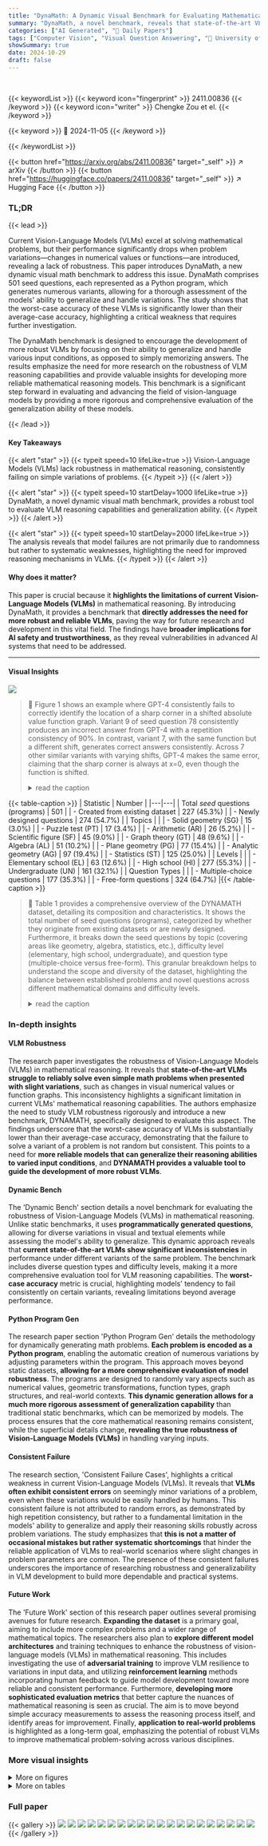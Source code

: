 ```yaml
---
title: "DynaMath: A Dynamic Visual Benchmark for Evaluating Mathematical Reasoning Robustness of Vision Language Models"
summary: "DynaMath, a novel benchmark, reveals that state-of-the-art VLMs struggle with variations of simple math problems, showcasing their reasoning fragility.  It offers 501 high-quality seed questions, dyna..."
categories: ["AI Generated", "🤗 Daily Papers"]
tags: ["Computer Vision", "Visual Question Answering", "🏢 University of California, Berkeley",]
showSummary: true
date: 2024-10-29
draft: false
---
```


<br>

{{< keywordList >}}
{{< keyword icon="fingerprint" >}} 2411.00836 {{< /keyword >}}
{{< keyword icon="writer" >}} Chengke Zou et el. {{< /keyword >}}
 
{{< keyword >}} 🤗 2024-11-05 {{< /keyword >}}
 
{{< /keywordList >}}

{{< button href="https://arxiv.org/abs/2411.00836" target="_self" >}}
↗ arXiv
{{< /button >}}
{{< button href="https://huggingface.co/papers/2411.00836" target="_self" >}}
↗ Hugging Face
{{< /button >}}


### TL;DR


{{< lead >}}

Current Vision-Language Models (VLMs) excel at solving mathematical problems, but their performance significantly drops when problem variations—changes in numerical values or functions—are introduced, revealing a lack of robustness. This paper introduces DynaMath, a new dynamic visual math benchmark to address this issue. DynaMath comprises 501 seed questions, each represented as a Python program, which generates numerous variants, allowing for a thorough assessment of the models' ability to generalize and handle variations.  The study shows that the worst-case accuracy of these VLMs is significantly lower than their average-case accuracy, highlighting a critical weakness that requires further investigation. 

The DynaMath benchmark is designed to encourage the development of more robust VLMs by focusing on their ability to generalize and handle various input conditions, as opposed to simply memorizing answers. The results emphasize the need for more research on the robustness of VLM reasoning capabilities and provide valuable insights for developing more reliable mathematical reasoning models. This benchmark is a significant step forward in evaluating and advancing the field of vision-language models by providing a more rigorous and comprehensive evaluation of the generalization ability of these models.

{{< /lead >}}


#### Key Takeaways

{{< alert "star" >}}
{{< typeit speed=10 lifeLike=true >}} Vision-Language Models (VLMs) lack robustness in mathematical reasoning, consistently failing on simple variations of problems. {{< /typeit >}}
{{< /alert >}}

{{< alert "star" >}}
{{< typeit speed=10 startDelay=1000 lifeLike=true >}} DynaMath, a novel dynamic visual math benchmark, provides a robust tool to evaluate VLM reasoning capabilities and generalization ability. {{< /typeit >}}
{{< /alert >}}

{{< alert "star" >}}
{{< typeit speed=10 startDelay=2000 lifeLike=true >}} The analysis reveals that model failures are not primarily due to randomness but rather to systematic weaknesses, highlighting the need for improved reasoning mechanisms in VLMs. {{< /typeit >}}
{{< /alert >}}

#### Why does it matter?
This paper is crucial because it **highlights the limitations of current Vision-Language Models (VLMs)** in mathematical reasoning. By introducing DynaMath, it provides a benchmark that **directly addresses the need for more robust and reliable VLMs**, paving the way for future research and development in this vital field. The findings have **broader implications for AI safety and trustworthiness**, as they reveal vulnerabilities in advanced AI systems that need to be addressed.

------
#### Visual Insights



![](https://arxiv.org/html/2411.00836/x1.png)

> 🔼 Figure 1 shows an example where GPT-4 consistently fails to correctly identify the location of a sharp corner in a shifted absolute value function graph.  Variant 9 of seed question 78 consistently produces an incorrect answer from GPT-4 with a repetition consistency of 90%. In contrast, variant 7, with the same function but a different shift, generates correct answers consistently.  Across 7 other similar variants with varying shifts, GPT-4 makes the same error, claiming that the sharp corner is always at x=0, even though the function is shifted.
> <details>
> <summary>read the caption</summary>
> Figure 1: An example of consistent failures in GPT-4o. Seed question 78 in our DynaMath benchmark generates a graph of a shifted absolute value function. GPT-4o consistently provides incorrect answers for variant 9 (left) with 90% repetition consistency, while it can successfully answer variant 7 (right) with 100% repetition consistency. We tested 7 other variants involving non-zero shifts of the absolute value function, and in each case, GPT-4o insists incorrectly that the “sharp corner” is at x=0𝑥0x=0italic_x = 0, leading to incorrect answers for all 7 variants. More failure examples are in Appendix F.
> </details>





{{< table-caption >}}
| Statistic | Number |
|---|---| 
| Total *seed* questions (programs) | 501 |
| - Created from existing dataset | 227 (45.3%) |
| - Newly designed questions | 274 (54.7%) |
| Topics |  |
| - Solid geometry (SG) | 15 (3.0%) |
| - Puzzle test (PT) | 17 (3.4%) |
| - Arithmetic (AR) | 26 (5.2%) |
| - Scientific figure (SF) | 45 (9.0%) |
| - Graph theory (GT) | 48 (9.6%) |
| - Algebra (AL) | 51 (10.2%) |
| - Plane geometry (PG) | 77 (15.4%) |
| - Analytic geometry (AG) | 97 (19.4%) |
| - Statistics (ST) | 125 (25.0%) |
| Levels |  |
| - Elementary school (EL) | 63 (12.6%) |
| - High school (HI) | 277 (55.3%) |
| - Undergraduate (UN) | 161 (32.1%) |
| Question Types |  |
| - Multiple-choice questions | 177 (35.3%) |
| - Free-form questions | 324 (64.7%) |{{< /table-caption >}}

> 🔼 Table 1 provides a comprehensive overview of the DYNAMATH dataset, detailing its composition and characteristics.  It shows the total number of seed questions (programs), categorized by whether they originate from existing datasets or are newly designed.  Furthermore, it breaks down the seed questions by topic (covering areas like geometry, algebra, statistics, etc.), difficulty level (elementary, high school, undergraduate), and question type (multiple-choice versus free-form). This granular breakdown helps to understand the scope and diversity of the dataset, highlighting the balance between established problems and novel questions across different mathematical domains and difficulty levels.
> <details>
> <summary>read the caption</summary>
> Table 1: Statistics of DynaMath.
> </details>





### In-depth insights


#### VLM Robustness
The research paper investigates the robustness of Vision-Language Models (VLMs) in mathematical reasoning.  It reveals that **state-of-the-art VLMs struggle to reliably solve even simple math problems when presented with slight variations**, such as changes in visual numerical values or function graphs. This inconsistency highlights a significant limitation in current VLMs' mathematical reasoning capabilities. The authors emphasize the need to study VLM robustness rigorously and introduce a new benchmark, DYNAMATH, specifically designed to evaluate this aspect. The findings underscore that the worst-case accuracy of VLMs is substantially lower than their average-case accuracy, demonstrating that the failure to solve a variant of a problem is not random but consistent.  This points to a need for **more reliable models that can generalize their reasoning abilities to varied input conditions**, and **DYNAMATH provides a valuable tool to guide the development of more robust VLMs**.

#### Dynamic Bench
The 'Dynamic Bench' section details a novel benchmark for evaluating the robustness of Vision-Language Models (VLMs) in mathematical reasoning.  Unlike static benchmarks, it uses **programmatically generated questions**, allowing for diverse variations in visual and textual elements while assessing the model's ability to generalize.  This dynamic approach reveals that **current state-of-the-art VLMs show significant inconsistencies** in performance under different variants of the same problem. The benchmark includes diverse question types and difficulty levels, making it a more comprehensive evaluation tool for VLM reasoning capabilities.  The **worst-case accuracy** metric is crucial, highlighting models' tendency to fail consistently on certain variants, revealing limitations beyond average performance.

#### Python Program Gen
The research paper section 'Python Program Gen' details the methodology for dynamically generating math problems.  **Each problem is encoded as a Python program**, enabling the automatic creation of numerous variations by adjusting parameters within the program.  This approach moves beyond static datasets, **allowing for a more comprehensive evaluation of model robustness**. The programs are designed to randomly vary aspects such as numerical values, geometric transformations, function types, graph structures, and real-world contexts. **This dynamic generation allows for a much more rigorous assessment of generalization capability** than traditional static benchmarks, which can be memorized by models. The process ensures that the core mathematical reasoning remains consistent, while the superficial details change, **revealing the true robustness of Vision-Language Models (VLMs)** in handling varying inputs.

#### Consistent Failure
The research section, 'Consistent Failure Cases', highlights a critical weakness in current Vision-Language Models (VLMs).  It reveals that **VLMs often exhibit consistent errors** on seemingly minor variations of a problem, even when these variations would be easily handled by humans. This consistent failure is not attributed to random errors, as demonstrated by high repetition consistency, but rather to a fundamental limitation in the models' ability to generalize and apply their reasoning skills robustly across problem variations.  The study emphasizes that **this is not a matter of occasional mistakes but rather systematic shortcomings** that hinder the reliable application of VLMs to real-world scenarios where slight changes in problem parameters are common.  The presence of these consistent failures underscores the importance of researching robustness and generalizability in VLM development to build more dependable and practical systems.

#### Future Work
The 'Future Work' section of this research paper outlines several promising avenues for future research.  **Expanding the dataset** is a primary goal, aiming to include more complex problems and a wider range of mathematical topics.  The researchers also plan to **explore different model architectures** and training techniques to enhance the robustness of vision-language models (VLMs) in mathematical reasoning.  This includes investigating the use of **adversarial training** to improve VLM resilience to variations in input data, and utilizing **reinforcement learning** methods incorporating human feedback to guide model development toward more reliable and consistent performance.  Furthermore,  **developing more sophisticated evaluation metrics** that better capture the nuances of mathematical reasoning is seen as crucial.  The aim is to move beyond simple accuracy measurements to assess the reasoning process itself, and identify areas for improvement.  Finally,  **application to real-world problems** is highlighted as a long-term goal, emphasizing the potential of robust VLMs to improve mathematical problem-solving across various disciplines.


### More visual insights

<details>
<summary>More on figures
</summary>


![](https://arxiv.org/html/2411.00836/x2.png)

> 🔼 The figure illustrates the process of generating a dynamic benchmark dataset for evaluating the robustness of vision-language models (VLMs) in mathematical reasoning.  It starts with a seed question, represented as a Python program. This program generates numerous concrete question variants by randomly altering parameters (numerical values, function types, etc.), producing different visual representations (plots, graphs, etc.).  Each variant has a corresponding ground-truth answer. During the evaluation phase, all generated variants of each seed question are used to assess the model's performance, enabling the calculation of both average-case and worst-case accuracy, providing a comprehensive measure of robustness against variations.
> <details>
> <summary>read the caption</summary>
> Figure 2: The dynamic benchmark generation procedure in DynaMath. A seed question is represented as a program that can generate many concrete questions with different variations. The plots for concrete questions are randomly generated along with the corresponding ground-truth answers. During evaluation, all concrete variants of the seed questions are considered, allowing us to evaluate the worst-case model performance and robustness.
> </details>



![](https://arxiv.org/html/2411.00836/x6.png)

> 🔼 This figure compares the reasoning robustness of various vision-language models (VLMs) across different aspects. The top panel shows the overall reasoning robustness of each model, indicating how consistently each model performs across various question variants. The middle panel breaks down the robustness performance across different math problem topics, showing variations in the models’ abilities across diverse mathematical domains. The bottom panel analyzes the robustness concerning various types of question variations, assessing how sensitive the models are to changes in numerical values, geometric transformations, functional representations, and so on.
> <details>
> <summary>read the caption</summary>
> Figure 5: Comparing reasoning robustness across different models (top), topics (middle), and variant types (bottom).
> </details>



![](https://arxiv.org/html/2411.00836/x7.png)

> 🔼 Figure 6 demonstrates the memorization phenomenon observed in Claude 3.5 Sonnet.  Five variants of seed question 12, each with a different visual representation of a periodic function, were generated. Despite the varying inputs, the model consistently predicted the period of the function as 2π. This indicates that instead of performing actual calculations based on the diagram's details, the model may be relying on memorized patterns or heuristics. The high probability of the model giving the same answer, regardless of visual changes in the input, highlights a significant limitation in its reasoning capability and emphasizes the need for more robust evaluation of vision-language models.
> <details>
> <summary>read the caption</summary>
> Figure 6: Example of the Memorization Phenomenon: the generated variants of seed Question 12 and the corresponding responses from Claude 3.5 Sonnet. The model’s response remains 2⁢π2𝜋2\pi2 italic_π with high probability, regardless of changes in the conditions depicted in the diagram.
> </details>



![](https://arxiv.org/html/2411.00836/x8.png)

> 🔼 The figure shows a pie chart that breaks down the types of errors made by the Claude-3.5 Sonnet model on the DYNAMATH benchmark.  It visually represents the proportion of errors attributed to five categories: figure reading errors, calculation errors, reasoning errors, knowledge errors, and hallucination errors.  This allows for a quick understanding of the model's failure modes and their relative frequencies.
> <details>
> <summary>read the caption</summary>
> Figure 7: Error Analysis of Claude-3.5 Sonnet.
> </details>



![](https://arxiv.org/html/2411.00836/x36.png)

> 🔼 Figure 7 visualizes six distinct variation types incorporated within the DynaMath benchmark. These variations manipulate different aspects of mathematical problems to assess the robustness of Vision-Language Models (VLMs).  The variations include altering numerical values, performing geometric transformations, modifying function types, applying symbolic substitutions, incorporating real-life contexts, and changing graph structures.  Each variation type challenges VLMs' ability to generalize their reasoning processes across diverse problem instances.
> <details>
> <summary>read the caption</summary>
> Figure 8: Variation types considered in our DynaMath benchmark
> </details>



![](https://arxiv.org/html/2411.00836/x37.png)

> 🔼 Figure 9 shows six variations of Question 169 from the DynaMath benchmark.  Question 169 asks whether the product of two functions, f(x) and g(x), represented graphically, is even or odd. Each variant displays a slightly altered version of the graphs of f(x) and g(x), testing the model's robustness to changes in visual representation.  The figure also includes the corresponding answers generated by GPT-40 for each variant.  The differences in the answers highlight GPT-40's inconsistency in solving similar problems with minor visual changes.
> <details>
> <summary>read the caption</summary>
> Figure 9: Example of the generated variants of Question 169 and the corresponding responses from GPT-4o.
> </details>



![](https://arxiv.org/html/2411.00836/x38.png)

> 🔼 Figure 10 presents six variations of Question 75 from the DYNAMATH benchmark, each showing different visual representations of two lines. The question asks whether the lines are parallel.  Gemini's responses to each variant are included, demonstrating inconsistencies in its ability to correctly assess parallelism based on these different visual presentations.
> <details>
> <summary>read the caption</summary>
> Figure 10: Example of the generated variants of Question 75 and the corresponding responses from Gemini.
> </details>



</details>




<details>
<summary>More on tables
</summary>


{{< table-caption >}}
| Model | ALL | PG | SG | AG | AL | PT | GT | ST | SF | AR | EL | HI | UN |
|---|---|---|---|---|---|---|---|---|---|---|---|---|---| 
| *Closed-sourced Large Multimodal Models (LMMs)* |  |  |  |  |  |  |  |  |  |  |  |  |  |
| Zero-shot GPT-4o | 63.7 | 56.8 | 52.0 | 61.0 | 76.9 | 51.8 | 58.1 | 69.3 | 62.4 | 61.5 | 68.6 | 61.8 | 36.8 |
| Zero-shot Claude-3.5 | 64.8 | 49.9 | 49.3 | 55.3 | 81.0 | 44.1 | 69.4 | 78.2 | 62.2 | 61.2 | 66.7 | 62.6 | 33.3 |
| Zero-shot Gemini Pro 1.5 | 60.5 | 52.7 | 42.7 | 61.6 | 70.8 | 20.6 | 65.2 | 69.8 | 50.2 | 54.2 | 62.9 | 59.2 | 37.1 |
| 3-shot CoT GPT-4o | 64.9 | 58.1 | 59.3 | 57.7 | 84.1 | 51.2 | 61.9 | 71.0 | 60.9 | 57.7 | 66.2 | 62.5 | 34.8 |
| 3-shot CoT Claude-3.5 | 62.5 | 49.1 | 48.0 | 50.6 | 80.2 | 37.1 | 58.1 | 78.2 | 64.9 | 55.0 | 63.0 | 61.5 | 30.5 |
| 3-shot CoT Gemini Pro 1.5 | 58.7 | 52.6 | 45.3 | 56.7 | 72.9 | 21.8 | 57.9 | 66.0 | 54.9 | 48.1 | 59.0 | 58.3 | 34.2 |
| *Open-sourced Vision Language Models (VLMs)* |  |  |  |  |  |  |  |  |  |  |  |  |  |
| Qwen2-VL-72B | 55.1 | 48.1 | 48.7 | 50.9 | 57.6 | 28.2 | 45.0 | 68.9 | 56.4 | 54.2 | 61.3 | 57.4 | 30.7 |
| Qwen2-VL-7B | 42.1 | 40.3 | 38.7 | 39.9 | 37.1 | 8.2 | 44.8 | 52.1 | 41.1 | 39.2 | 47.6 | 42.2 | 24.4 |
| InternVL2-76B | 54.0 | 44.5 | 34.7 | 43.8 | 67.6 | 35.3 | 51.0 | 66.7 | 55.1 | 51.5 | 60.3 | 52.9 | 26.4 |
| InternVL2-40B | 41.8 | 31.3 | 21.3 | 38.8 | 42.9 | 15.3 | 38.3 | 58.1 | 43.1 | 38.1 | 51.0 | 41.5 | 23.4 |
| InternVL2-26B | 41.0 | 35.8 | 26.0 | 37.3 | 38.8 | 13.5 | 46.9 | 51.9 | 39.6 | 40.4 | 52.1 | 38.5 | 22.5 |
| InternVL2-8B | 39.7 | 33.9 | 37.3 | 32.5 | 46.9 | 15.9 | 42.1 | 47.8 | 39.1 | 37.3 | 51.1 | 37.4 | 19.6 |
| Llama-3.2-90B | 44.0 | 47.5 | 37.3 | 36.8 | 46.5 | 12.4 | 44.8 | 56.8 | 39.8 | 30.0 | 45.4 | 43.8 | 22.2 |
| Deepseek-VL-7B-chat | 21.5 | 16.0 | 13.3 | 26.5 | 12.9 | 4.7 | 32.7 | 24.3 | 24.2 | 15.0 | 28.3 | 19.0 | 16.0 |
| Llava-v1.6-34B | 27.1 | 21.4 | 25.3 | 27.6 | 14.9 | 7.6 | 32.7 | 36.8 | 27.8 | 23.1 | 35.9 | 23.8 | 16.6 |
| Llava-v1.6-vicuna-13B | 19.8 | 14.7 | 10.0 | 23.4 | 8.2 | 10.0 | 21.5 | 28.2 | 19.6 | 10.0 | 27.1 | 16.5 | 14.1 |
| Llava-v1.5-7B | 16.6 | 10.5 | 7.3 | 19.5 | 6.5 | 8.2 | 32.3 | 17.5 | 20.2 | 10.8 | 18.9 | 13.3 | 11.7 |
| *Human* |  |  |  |  |  |  |  |  |  |  |  |  |  |
| Human performance | 75.8 | 80.5 | 60.0 | 83.5 | 78.4 | 76.5 | 64.6 | 74.4 | 77.8 | 61.5 | 74.6 | 78.3 | 72.0 |{{< /table-caption >}}
> 🔼 Table 2 presents the average-case accuracy of various vision-language models (VLMs) on the DynaMath benchmark.  DynaMath consists of 5,010 dynamically generated visual math questions, derived from 501 seed questions. The table shows the performance of each model across different question topics (Plane Geometry (PG), Solid Geometry (SG), Analytic Geometry (AG), Algebra (AL), Puzzle Tests (PT), Graph Theory (GT), Statistics (ST), Scientific Figures (SF), Arithmetic (AR)), and difficulty levels (Elementary school (EL), High school (HI), Undergraduate (UN)).  The 'ALL' column shows the overall average accuracy across all questions.  The results are useful for comparing the performance of different models on various types of visual mathematical reasoning tasks and assessing their strengths and weaknesses.
> <details>
> <summary>read the caption</summary>
> Table 2: Average-case accuracy 𝒜a⁢v⁢gsubscript𝒜𝑎𝑣𝑔\mathcal{A}_{avg}caligraphic_A start_POSTSUBSCRIPT italic_a italic_v italic_g end_POSTSUBSCRIPT on DynaMath with 5,010 generated questions. “ALL” represents overall accuracy. Question topics and difficulty levels (PG, EL, etc) are defined in Table 1.
> </details>

{{< table-caption >}}
| Model | ALL | PG | SG | AG | AL | PT | GT | ST | SF | AR | EL | HI | UN |
|---|---|---|---|---|---|---|---|---|---|---|---|---|---| 
| *Closed-sourced Large Multimodal Models (LMMs)* |  |  |  |  |  |  |  |  |  |  |  |  |  |
| Zero-shot GPT-4o | 34.7 | 37.7 | 33.3 | 25.8 | 54.9 | 11.8 | 18.8 | 38.4 | 35.6 | 46.2 | 46.0 | 34.3 | 31.1 |
| Zero-shot Claude-3.5 | 35.3 | 22.1 | 26.7 | 18.6 | 62.7 | 23.5 | 27.1 | 53.6 | 24.4 | 42.3 | 49.2 | 33.2 | 33.5 |
| Zero-shot Gemini Pro 1.5 | 26.9 | 28.6 | 20.0 | 19.6 | 39.2 | 5.9 | 22.9 | 35.2 | 15.6 | 30.8 | 41.3 | 26.7 | 21.7 |
| 3-shot CoT GPT-4o | 32.3 | 31.2 | 40.0 | 21.6 | 54.9 | 17.6 | 20.8 | 36.8 | 26.7 | 46.2 | 47.6 | 30.7 | 29.2 |
| 3-shot CoT Claude-3.5 | 32.1 | 27.3 | 26.7 | 11.3 | 54.9 | 0.0 | 10.4 | 56.0 | 31.1 | 30.8 | 39.7 | 32.9 | 28.0 |
| 3-shot CoT Gemini Pro 1.5 | 23.6 | 27.3 | 26.7 | 14.4 | 39.2 | 5.9 | 18.8 | 27.2 | 17.8 | 26.9 | 33.3 | 23.1 | 20.5 |
| *Open-sourced Vision Language Models (VLMs)* |  |  |  |  |  |  |  |  |  |  |  |  |  |
| Qwen2-VL-72B | 28.3 | 27.3 | 33.3 | 15.5 | 31.4 | 0.0 | 16.7 | 43.2 | 26.7 | 42.3 | 41.3 | 30.3 | 19.9 |
| Qwen2-VL-7B | 13.8 | 22.1 | 6.7 | 7.2 | 13.7 | 0.0 | 12.5 | 16.8 | 11.1 | 19.2 | 25.4 | 12.3 | 11.8 |
| InternVL2-76B | 24.6 | 24.7 | 20.0 | 15.5 | 37.3 | 5.9 | 12.5 | 32.8 | 20.0 | 38.5 | 39.7 | 23.1 | 21.1 |
| InternVL2-40B | 14.2 | 14.3 | 6.7 | 9.3 | 13.7 | 0.0 | 10.4 | 21.6 | 13.3 | 19.2 | 28.6 | 14.1 | 8.7 |
| InternVL2-26B | 14.4 | 19.5 | 0.0 | 6.2 | 9.8 | 0.0 | 18.8 | 20.0 | 11.1 | 26.9 | 34.9 | 12.3 | 9.9 |
| InternVL2-8B | 10.4 | 13.0 | 20.0 | 5.2 | 15.7 | 0.0 | 10.4 | 9.6 | 11.1 | 15.4 | 23.8 | 9.4 | 6.8 |
| Llama-3.2-90B | 13.0 | 22.1 | 20.0 | 7.2 | 7.8 | 0.0 | 12.5 | 16.8 | 13.3 | 3.8 | 15.9 | 14.1 | 9.9 |
| Deepseek-VL-7B-chat | 4.2 | 7.8 | 0.0 | 3.1 | 0.0 | 0.0 | 10.4 | 4.0 | 2.2 | 3.8 | 7.9 | 2.9 | 5.0 |
| Llava-v1.6-34B | 6.0 | 10.4 | 13.3 | 4.1 | 2.0 | 0.0 | 4.2 | 6.4 | 6.7 | 7.7 | 15.9 | 5.1 | 3.7 |
| Llava-v1.6-vicuna-13B | 2.8 | 7.8 | 0.0 | 4.1 | 0.0 | 0.0 | 2.1 | 2.4 | 0.0 | 0.0 | 6.3 | 2.9 | 1.2 |
| Llava-v1.5-7B | 1.8 | 3.9 | 0.0 | 2.1 | 0.0 | 0.0 | 4.2 | 0.8 | 0.0 | 3.8 | 3.2 | 1.8 | 1.2 |{{< /table-caption >}}
> 🔼 Table 3 presents the worst-case accuracy (the lowest accuracy across 10 variations of each question) of various vision-language models (VLMs) on the DynaMath benchmark.  It shows the performance of each model on different mathematical question types and difficulty levels (Elementary, High School, Undergraduate)  as well as an overall worst-case accuracy. The table helps assess how robust each model is to variations in question presentation, emphasizing its ability to generalize. The question types and difficulty levels are defined in Table 1 of the paper.
> <details>
> <summary>read the caption</summary>
> Table 3: Worst-case accuracy 𝒜w⁢s⁢tsubscript𝒜𝑤𝑠𝑡\mathcal{A}_{wst}caligraphic_A start_POSTSUBSCRIPT italic_w italic_s italic_t end_POSTSUBSCRIPT on DynaMath with 5,010 generated questions. “ALL” represents overall accuracy. Question topics and difficulty levels (PG, EL, etc) are defined in Table 1.
> </details>

{{< table-caption >}}
| Model name | GPT-4o | Gemini | Qwen2-72B | InternVL2-76B |
|---|---|---|---|---|
| Repetition Consistency (%) | 94.1 | 92.5 | 98.9 | 99.0 |{{< /table-caption >}}
> 🔼 This table presents the repetition consistency (RC) scores for various vision-language models.  Repetition consistency measures the consistency of a model's responses to the same question across multiple repetitions.  A higher RC indicates greater confidence and less inherent randomness in the model's answers. The results are calculated from 5 repetitions for each question in the dataset.  The table helps assess the reliability of each model, identifying those that provide consistent answers even when facing the same prompt multiple times.
> <details>
> <summary>read the caption</summary>
> Table 4: The Repetition Consistency (R⁢C𝑅𝐶RCitalic_R italic_C) for different models over 5 repetitions.
> </details>

{{< table-caption >}}
| Answer type | prompt |
|---|---| 
| multiple choice | If the problem is a multiple choice problem, just provide the corresponing choice option, such as ’A’, ’B’, ’C’, or ’D’. |
| float | If the answer is a numerical value, format it as a three-digit floating-point number. |
| text | Please answer the question in the following form: (specific requirement in question). |{{< /table-caption >}}
> 🔼 This table presents the different prompts used for generating answers based on the question type.  The prompt engineering approach is tailored to guide the model to produce responses in specific formats, depending on whether the question is multiple-choice, requires a numerical (floating-point) answer, or needs a text-based response. This ensures consistency and facilitates accurate evaluation of the model's performance.
> <details>
> <summary>read the caption</summary>
> Table 5: The prompt for different questions and answer types in answer generation.
> </details>

{{< table-caption >}}
| Model | Hyperparameters |
|---|---| 
| GPT-4o | model = `gpt-4o-0806`, temperature = 0.0, max_tokens = 4096 |
| Claude-3.5 | model = `claude-3-5-sonnet-20240620`, temperature = 0.0, max_tokens = 8192 |
| Gemini Pro 1.5 | model = `gemini-1.5-pro`, temperature = 0.0, max_tokens = 8192 |
| Qwen2-VL-72B | model = `Qwen/Qwen2-VL-72B-Instruct`, temperature = 0.0, max_tokens = 2048 |
| QWen2-VL-7B | model = `Qwen/Qwen2-VL-7B-Instruct`, temperature = 0.0, max_tokens = 2048 |
| InternVL2-76B | model = `OpenGVLab/InternVL2-Llama3-76B`, temperature = 0.0, max_tokens = 2048 |
| InternVL2-40B | model = `OpenGVLab/InternVL2-40B`, temperature = 0.0, max_tokens = 2048 |
| InternVL2-26B | model = `OpenGVLab/InternVL2-26B`, temperature = 0.0, max_tokens = 2048 |
| InternVL2-8B | model = `OpenGVLab/InternVL2-8B`, temperature = 0.0, max_tokens = 2048 |
| Deepseek-VL-7B-chat | model = `deepseek-ai/deepseek-vl-7b-chat`, temperature = 0.0, max_tokens = 2048 |
| Llama-3.2-90B | model = `meta-llama/Llama-3.2-90B-Vision-Instruct`, temperature = 0.0, max_tokens = 2048 |
| Llava-v1.6-34B | model = `liuhaotian/llava-v1.6-34b`, temperature = 0.0, max_tokens = 2048 |
| Llava-v1.6-vicuna-13B | model = `liuhaotian/llava-v1.6-vicuna-13b`, temperature = 0.0, max_tokens = 2048 |
| Llava-v1.5-7B | model = `liuhaotian/llava-v1.5-7b`, temperature = 0.0, max_tokens = 2048 |{{< /table-caption >}}
> 🔼 This table lists the hyperparameters used for different Vision-Language Models (VLMs) during the experiments in the paper.  For each model, it specifies the model name, the specific model version used (e.g., model size), the temperature setting, which controls the randomness of the model's outputs, and the maximum number of tokens allowed in the model's response.
> <details>
> <summary>read the caption</summary>
> Table 6: Hyperparameters for various VLMs.
> </details>

</details>




### Full paper

{{< gallery >}}
<img src="https://ai-paper-reviewer.com/2411.00836/1.png" class="grid-w50 md:grid-w33 xl:grid-w25" />
<img src="https://ai-paper-reviewer.com/2411.00836/2.png" class="grid-w50 md:grid-w33 xl:grid-w25" />
<img src="https://ai-paper-reviewer.com/2411.00836/3.png" class="grid-w50 md:grid-w33 xl:grid-w25" />
<img src="https://ai-paper-reviewer.com/2411.00836/4.png" class="grid-w50 md:grid-w33 xl:grid-w25" />
<img src="https://ai-paper-reviewer.com/2411.00836/5.png" class="grid-w50 md:grid-w33 xl:grid-w25" />
<img src="https://ai-paper-reviewer.com/2411.00836/6.png" class="grid-w50 md:grid-w33 xl:grid-w25" />
<img src="https://ai-paper-reviewer.com/2411.00836/7.png" class="grid-w50 md:grid-w33 xl:grid-w25" />
<img src="https://ai-paper-reviewer.com/2411.00836/8.png" class="grid-w50 md:grid-w33 xl:grid-w25" />
<img src="https://ai-paper-reviewer.com/2411.00836/9.png" class="grid-w50 md:grid-w33 xl:grid-w25" />
<img src="https://ai-paper-reviewer.com/2411.00836/10.png" class="grid-w50 md:grid-w33 xl:grid-w25" />
<img src="https://ai-paper-reviewer.com/2411.00836/11.png" class="grid-w50 md:grid-w33 xl:grid-w25" />
<img src="https://ai-paper-reviewer.com/2411.00836/12.png" class="grid-w50 md:grid-w33 xl:grid-w25" />
<img src="https://ai-paper-reviewer.com/2411.00836/13.png" class="grid-w50 md:grid-w33 xl:grid-w25" />
<img src="https://ai-paper-reviewer.com/2411.00836/14.png" class="grid-w50 md:grid-w33 xl:grid-w25" />
<img src="https://ai-paper-reviewer.com/2411.00836/15.png" class="grid-w50 md:grid-w33 xl:grid-w25" />
<img src="https://ai-paper-reviewer.com/2411.00836/16.png" class="grid-w50 md:grid-w33 xl:grid-w25" />
<img src="https://ai-paper-reviewer.com/2411.00836/17.png" class="grid-w50 md:grid-w33 xl:grid-w25" />
<img src="https://ai-paper-reviewer.com/2411.00836/18.png" class="grid-w50 md:grid-w33 xl:grid-w25" />
<img src="https://ai-paper-reviewer.com/2411.00836/19.png" class="grid-w50 md:grid-w33 xl:grid-w25" />
<img src="https://ai-paper-reviewer.com/2411.00836/20.png" class="grid-w50 md:grid-w33 xl:grid-w25" />
{{< /gallery >}}